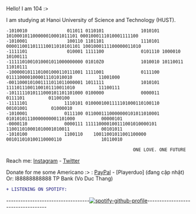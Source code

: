 Hello! I am 104 :>

I am studying at Hanoi University of Science and Technology (HUST). 

    -1010010               011011 0110101              1010101  101000101100000010001011101 0001000111010001111100
    -1010001               100110 1101101              1110101 0000110011011110011010101101 1001000111100000011010
    -1111101               010001 1111100              0101110 1000010                             10100111
    -1111101001010001011000000000 01010Z0              1010010 10110011                            11010111
    -1000001011101001000110111001 1111001              0111100  0111100001000011101010010          11001000
    -0011000101001111011011000001 1011111              1010101  11110111001100101110011010         11100111
    -1011111010111000101101101000 0100000              0000011                     0111101         01100100
    -1111101              1110101 0100001001111101000110100110                    00101001         01000010
    -1010001              0111100 0110001110000000101011010001 01010101110000000001101000          00000101
    -0000110              0000111 111110000100111001010000101  110011010001010001010011            00101011
    -1010100              1100110    10011001011001100000      001011010100110000110               10110010
                                            
                                                    ONE LOVE. ONE FUTURE
Reach me: [Instagram](https://www.instagram.com/104._.wonohfor/) - [Twitter](https://twitter.com/104_wonohfor)

Donate for me some Americano :> : [PayPal](https://www.paypal.com/paypalme/104wonohfor) - [Playerduo] (đang cập nhật)
Or: l88888888888 TP Bank (Vo Duc Thang)

```diff
+ LISTENING ON SPOTIFY: 
``` 

-----------------------------------[![spotify-github-profile](https://spotify-github-profile.vercel.app/api/view?uid=31orsm4voxb6nasyw57fulqpzmsq&cover_image=true&theme=default)](https://spotify-github-profile.vercel.app/api/view?uid=31orsm4voxb6nasyw57fulqpzmsq&redirect=true)-----------------------------------
